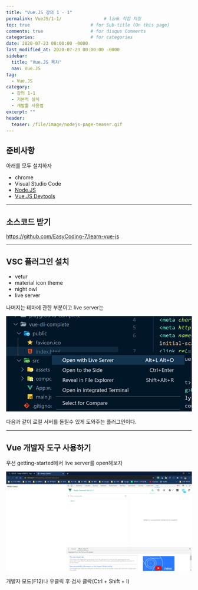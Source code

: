 ```yaml
---
title: "Vue.JS 강의 1 - 1"
permalink: VueJS/1-1/                # link 직접 지정
toc: true                       # for Sub-title (On this page)
comments: true                  # for disqus Comments
categories:                     # for categories
date: 2020-07-23 00:00:00 -0000
last_modified_at: 2020-07-23 00:00:00 -0000
sidebar:
  title: "Vue.JS 목차"
  nav: Vue.JS
tag:
  - Vue.JS
category:
  - 강의 1-1
  - 기본적 설치
  - 개발툴 사용법
excerpt: ""
header:
  teaser: /file/image/nodejs-page-teaser.gif
---
```


## 준비사항

아래를 모두 설치하자

* chrome
* Visual Studio Code
* [Node.JS](https://nodejs.org/ko/)
* [Vue.JS Devtools](https://chrome.google.com/webstore/detail/vuejs-devtools/nhdogjmejiglipccpnnnanhbledajbpd)

---

## 소스코드 받기

https://github.com/EasyCoding-7/learn-vue-js

---

## VSC 플러그인 설치

* vetur
* material icon theme
* night owl
* live server

나머지는 테마에 관한 부분이고 live server는

![](/file/image/VueJS-1-1-1.png)

다음과 같이 로컬 서버를 돌릴수 있게 도와주는 플러그인이다.

---

## Vue 개발자 도구 사용하기

우선 getting-started에서 live server를 open해보자

![](/file/image/VueJS-1-1-2.png)

개발자 모드(F12)나 우클릭 후 검사 클락(Ctrl + Shift + I)